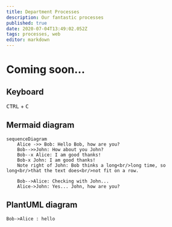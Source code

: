 ```yaml
---
title: Department Processes
description: Our fantastic processes
published: true
date: 2020-07-04T13:49:02.052Z
tags: processes, web
editor: markdown
---
```


# Coming soon...
## Keyboard
<kbd>CTRL</kbd> + <kbd>C</kbd>
## Mermaid diagram
```mermaid
sequenceDiagram
    Alice ->> Bob: Hello Bob, how are you?
    Bob-->>John: How about you John?
    Bob--x Alice: I am good thanks!
    Bob-x John: I am good thanks!
    Note right of John: Bob thinks a long<br/>long time, so long<br/>that the text does<br/>not fit on a row.

    Bob-->Alice: Checking with John...
    Alice->John: Yes... John, how are you?
```
## PlantUML diagram
```plantuml
Bob->Alice : hello
```